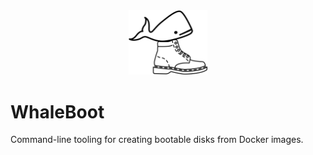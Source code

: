 <div align="center">
  <img src=".logo.svg" width="25%" alt="WhaleBoot logo"/>
</div>

# WhaleBoot
Command-line tooling for creating bootable disks from Docker images.
